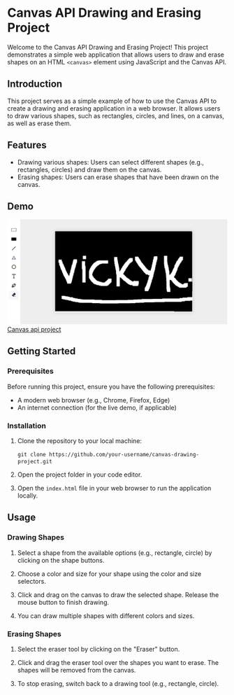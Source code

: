 # Canvas API Drawing and Erasing Project

Welcome to the Canvas API Drawing and Erasing Project! This project demonstrates a simple web application that allows users to draw and erase shapes on an HTML `<canvas>` element using JavaScript and the Canvas API.

## Introduction

This project serves as a simple example of how to use the Canvas API to create a drawing and erasing application in a web browser. It allows users to draw various shapes, such as rectangles, circles, and lines, on a canvas, as well as erase them.

## Features

- Drawing various shapes: Users can select different shapes (e.g., rectangles, circles) and draw them on the canvas.
- Erasing shapes: Users can erase shapes that have been drawn on the canvas.

## Demo
![Canvas api project](img/canvas-api.png)
[Canvas api project](https://devmrvicky.github.io/web-api-repo/Canvas-api/)

## Getting Started

### Prerequisites

Before running this project, ensure you have the following prerequisites:

- A modern web browser (e.g., Chrome, Firefox, Edge)
- An internet connection (for the live demo, if applicable)

### Installation

1. Clone the repository to your local machine:

   ```shell
   git clone https://github.com/your-username/canvas-drawing-project.git
   ```

2. Open the project folder in your code editor.

3. Open the `index.html` file in your web browser to run the application locally.

## Usage

### Drawing Shapes

1. Select a shape from the available options (e.g., rectangle, circle) by clicking on the shape buttons.

2. Choose a color and size for your shape using the color and size selectors.

3. Click and drag on the canvas to draw the selected shape. Release the mouse button to finish drawing.

4. You can draw multiple shapes with different colors and sizes.

### Erasing Shapes

1. Select the eraser tool by clicking on the "Eraser" button.

2. Click and drag the eraser tool over the shapes you want to erase. The shapes will be removed from the canvas.

3. To stop erasing, switch back to a drawing tool (e.g., rectangle, circle).